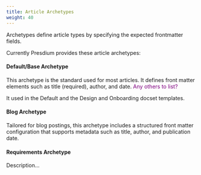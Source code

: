 ```yaml
---
title: Article Archetypes
weight: 40
---
```

Archetypes define article types by specifying the expected frontmatter fields.

Currently Presdium provides these article archetypes:
#### Default/Base Archetype
This archetype is the standard used for most articles. It defines front matter elements such as title (required), author, and date. <span style="color:purple">Any others to list?</span>

It used in the Default and the Design and Onboarding docset templates.


#### Blog Archetype
 Tailored for blog postings, this archetype includes a structured front matter configuration that supports metadata such as title, author, and publication date.

#### Requirements Archetype

Description...
